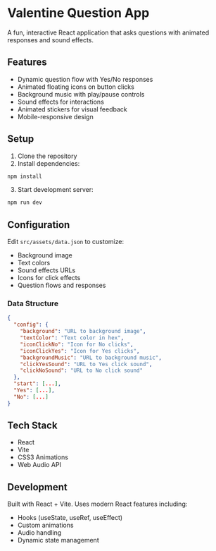 # Valentine Question App

A fun, interactive React application that asks questions with animated responses and sound effects.

## Features

- Dynamic question flow with Yes/No responses
- Animated floating icons on button clicks
- Background music with play/pause controls
- Sound effects for interactions
- Animated stickers for visual feedback
- Mobile-responsive design

## Setup

1. Clone the repository
2. Install dependencies:
```bash
npm install
```
3. Start development server:
```bash
npm run dev
```

## Configuration

Edit `src/assets/data.json` to customize:

- Background image
- Text colors
- Sound effects URLs
- Icons for click effects
- Question flows and responses

### Data Structure

```json
{
  "config": {
    "background": "URL to background image",
    "textColor": "Text color in hex",
    "iconClickNo": "Icon for No clicks",
    "iconClickYes": "Icon for Yes clicks",
    "backgroundMusic": "URL to background music",
    "clickYesSound": "URL to Yes click sound",
    "clickNoSound": "URL to No click sound"
  },
  "start": [...],
  "Yes": [...],
  "No": [...]
}
```

## Tech Stack

- React
- Vite
- CSS3 Animations
- Web Audio API

## Development

Built with React + Vite. Uses modern React features including:
- Hooks (useState, useRef, useEffect)
- Custom animations
- Audio handling
- Dynamic state management
